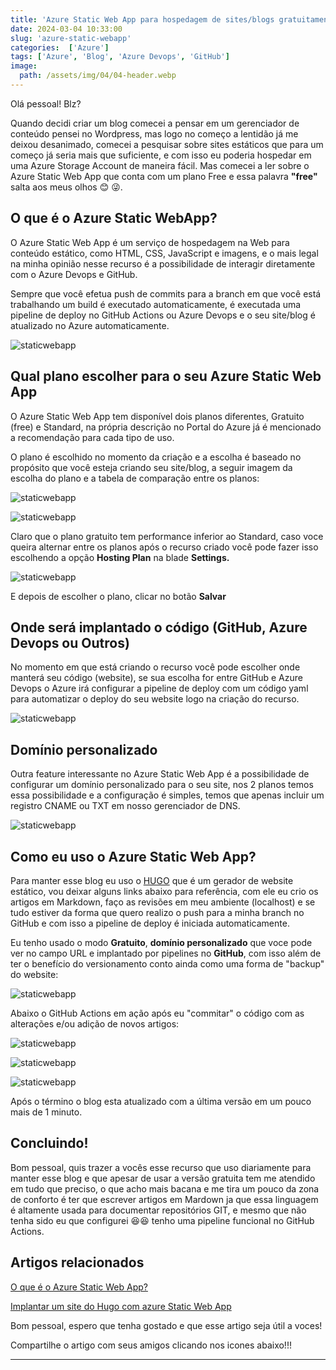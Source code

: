 ```yaml
---
title: 'Azure Static Web App para hospedagem de sites/blogs gratuitamente'
date: 2024-03-04 10:33:00
slug: 'azure-static-webapp'
categories:  ['Azure']
tags: ['Azure', 'Blog', 'Azure Devops', 'GitHub']
image:
  path: /assets/img/04/04-header.webp
---
```


Olá pessoal! Blz?

Quando decidi criar um blog comecei a pensar em um gerenciador de conteúdo pensei no Wordpress, mas logo no começo a lentidão já me deixou desanimado, comecei a pesquisar sobre sites estáticos que para um começo já seria mais que suficiente, e com isso eu poderia hospedar em uma Azure Storage Account de maneira fácil. Mas comecei a ler sobre o Azure Static Web App que conta com um plano Free e essa palavra **"free"** salta aos meus olhos 😊 😜.

## O que é o Azure Static WebApp?

O Azure Static Web App é um serviço de hospedagem na Web para conteúdo estático, como HTML, CSS, JavaScript e imagens, e o mais legal na minha opinião nesse recurso é a possibilidade de interagir diretamente com o Azure Devops e GitHub.

Sempre que você efetua push de commits para a branch em que você está trabalhando um build é executado automaticamente, é executada uma pipeline de deploy no GitHub Actions ou Azure Devops e o seu site/blog é atualizado no Azure automaticamente.

![staticwebapp](/assets/img/04/01.png)

## Qual plano escolher para o seu Azure Static Web App

O Azure Static Web App tem disponível dois planos diferentes, Gratuito (free) e Standard, na própria descrição no Portal do Azure já é mencionado a recomendação para cada tipo de uso.

O plano é escolhido no momento da criação e a escolha é baseado no propósito que você esteja criando seu site/blog, a seguir imagem da escolha do plano e a tabela de comparação entre os planos:

![staticwebapp](/assets/img/04/02.png)

![staticwebapp](/assets/img/04/03.png)

 Claro que o plano gratuito tem performance inferior ao Standard, caso voce queira alternar entre os planos após o recurso criado você pode fazer isso escolhendo a opção **Hosting Plan** na blade **Settings.** 

![staticwebapp](/assets/img/04/10.png)

E depois de escolher o plano, clicar no botão **Salvar**

## Onde será implantado o código (GitHub, Azure Devops ou Outros)

No momento em que está criando o recurso você pode escolher onde manterá seu código (website), se sua escolha for entre GitHub e Azure Devops o Azure irá configurar a pipeline de deploy com um código yaml para automatizar o deploy do seu website logo na criação do recurso.

![staticwebapp](/assets/img/04/04.png)

## Domínio personalizado

Outra feature interessante no Azure Static Web App é a possibilidade de configurar um domínio personalizado para o seu site, nos 2 planos temos essa possibilidade e a configuração é simples, temos que apenas incluir um registro CNAME ou TXT em nosso gerenciador de DNS.

![staticwebapp](/assets/img/04/09.png)

## Como eu uso o Azure Static Web App?

Para manter esse blog eu uso o <a href="https://gohugo.io/" target="_blank">HUGO</a> que é um gerador de website estático, vou deixar alguns links abaixo para referência, com ele eu crio os artigos em Markdown, faço as revisões em meu ambiente (localhost) e se tudo estiver da forma que quero realizo o push para a minha branch no GitHub e com isso a pipeline de deploy é iniciada automaticamente.

Eu tenho usado o modo **Gratuito**,  **domínio personalizado** que voce pode ver no campo URL e implantado por pipelines no **GitHub**, com isso além de ter o benefício do versionamento conto ainda como uma forma de "backup" do website:

![staticwebapp](/assets/img/04/08.png)

Abaixo o GitHub Actions em ação após eu "commitar" o código com as alterações e/ou adição de novos artigos:

![staticwebapp](/assets/img/04/05.png)

![staticwebapp](/assets/img/04/06.png)

![staticwebapp](/assets/img/04/07.png)

Após o término o blog esta atualizado com a última versão em um pouco mais de 1 minuto.

## Concluindo!

Bom pessoal, quis trazer a vocês esse recurso que uso diariamente para manter esse blog e que apesar de usar a versão gratuita tem me atendido em tudo que preciso, o que acho mais bacana e me tira um pouco da zona de conforto é ter que escrever artigos em Mardown ja que essa linguagem é altamente usada para documentar repositórios GIT, e mesmo que não tenha sido eu que configurei 😆😆 tenho uma pipeline funcional no GitHub Actions.

## Artigos relacionados

<a href="https://learn.microsoft.com/pt-br/azure/static-web-apps/overview" target="_blank">O que é o Azure Static Web App?</a>

<a href="https://learn.microsoft.com/pt-br/azure/static-web-apps/publish-hugo" target="_blank">Implantar um site do Hugo com azure Static Web App</a>

Bom pessoal, espero que tenha gostado e que esse artigo seja útil a voces!

Compartilhe o artigo com seus amigos clicando nos icones abaixo!!!
<hr>